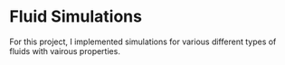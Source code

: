 # Fluid Simulations
For this project, I implemented simulations for various different types of fluids with vairous properties.
